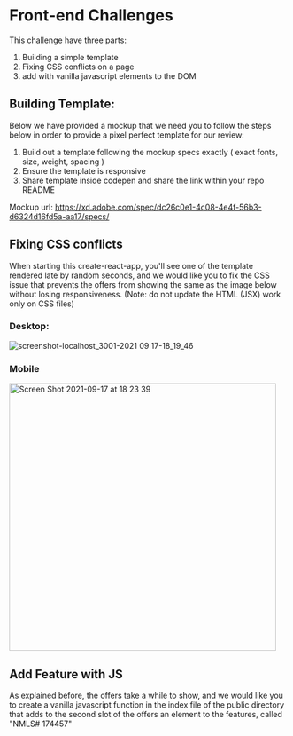 # Front-end Challenges

This challenge have three parts:
1. Building a simple template
2. Fixing CSS conflicts on a page
3. add with vanilla javascript elements to the DOM

## Building Template:
Below we have provided a mockup that we need you to follow the steps below in order to provide a pixel perfect template for our review:
1. Build out a template following the mockup specs exactly ( exact fonts, size, weight, spacing )
2. Ensure the template is responsive
3. Share template inside codepen and share the link within your repo README

Mockup url: https://xd.adobe.com/spec/dc26c0e1-4c08-4e4f-56b3-d6324d16fd5a-aa17/specs/

## Fixing CSS conflicts
When starting this create-react-app, you'll see one of the template rendered late by random seconds, and we would like you to fix the CSS issue that prevents the offers from showing the same as the image below without losing responsiveness. (Note: do not update the HTML (JSX) work only on CSS files)

### Desktop:
![screenshot-localhost_3001-2021 09 17-18_19_46](https://user-images.githubusercontent.com/74684711/133832200-7253d4e1-9a80-45d0-8dcf-99e9cc8b3a07.png)

### Mobile

<img width="482" alt="Screen Shot 2021-09-17 at 18 23 39" src="https://user-images.githubusercontent.com/74684711/133832222-ed9917bc-64cf-4c28-b734-db139931c2dd.png">

## Add Feature with JS
As explained before, the offers take a while to show, and we would like you to create a vanilla javascript function in the index file of the public directory that adds to the second slot of the offers an element to the features, called "NMLS# 174457"
